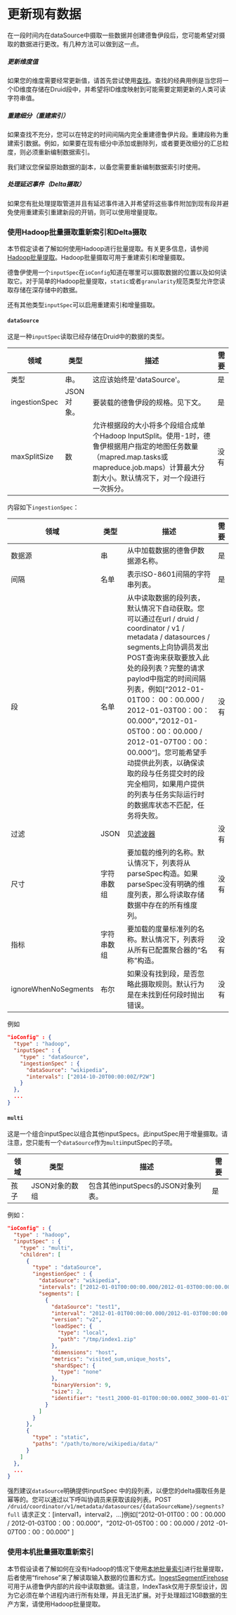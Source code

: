 # 更新现有数据

在一段时间内在dataSource中摄取一些数据并创建德鲁伊段后，您可能希望对摄取的数据进行更改。有几种方法可以做到这一点。

##### 更新维度值

如果您的维度需要经常更新值，请首先尝试使用[查找](http://druid.io/docs/0.12.3/querying/lookups.html)。查找的经典用例是当您将一个ID维度存储在Druid段中，并希望将ID维度映射到可能需要定期更新的人类可读字符串值。

##### 重建细分（重建索引）

如果查找不充分，您可以在特定的时间间隔内完全重建德鲁伊片段。重建段称为重建索引数据。例如，如果要在现有细分中添加或删除列，或者要更改细分的汇总粒度，则必须重新编制数据索引。

我们建议您保留原始数据的副本，以备您需要重新编制数据索引时使用。

##### 处理延迟事件（Delta摄取）

如果您有批处理提取管道并且有延迟事件进入并希望将这些事件附加到现有段并避免使用重建索引重建新段的开销，则可以使用增量提取。

### 使用Hadoop批量摄取重新索引和Delta摄取

本节假定读者了解如何使用Hadoop进行批量提取。有关更多信息，请参阅 [Hadoop批量提取](http://druid.io/docs/0.12.3/ingestion/hadoop.html)。Hadoop批量摄取可用于重建索引和增量摄取。

德鲁伊使用一个`inputSpec`在`ioConfig`知道在哪里可以摄取数据的位置以及如何读取它。对于简单的Hadoop批量提取，`static`或者`granularity`规范类型允许您读取存储在深存储中的数据。

还有其他类型`inputSpec`可以启用重建索引和增量摄取。

#### `dataSource`

这是一种`inputSpec`读取已经存储在Druid中的数据的类型。

| 领域          | 类型       | 描述                                                         | 需要 |
| ------------- | ---------- | ------------------------------------------------------------ | ---- |
| 类型          | 串。       | 这应该始终是'dataSource'。                                   | 是   |
| ingestionSpec | JSON对象。 | 要装载的德鲁伊段的规格。见下文。                             | 是   |
| maxSplitSize  | 数         | 允许根据段的大小将多个段组合成单个Hadoop InputSplit。使用-1时，德鲁伊根据用户指定的地图任务数量（mapred.map.tasks或mapreduce.job.maps）计算最大分割大小。默认情况下，对一个段进行一次拆分。 | 没有 |

内容如下`ingestionSpec`：

| 领域                 | 类型       | 描述                                                         | 需要 |
| -------------------- | ---------- | ------------------------------------------------------------ | ---- |
| 数据源               | 串         | 从中加载数据的德鲁伊数据源名称。                             | 是   |
| 间隔                 | 名单       | 表示ISO-8601间隔的字符串列表。                               | 是   |
| 段                   | 名单       | 从中读取数据的段列表，默认情况下自动获取。您可以通过在url / druid / coordinator / v1 / metadata / datasources / segments上向协调员发出POST查询来获取要放入此处的段列表？完整的请求paylod中指定的时间间隔列表，例如[“2012-01-01T00： 00：00.000 / 2012-01-03T00：00：00.000“，”2012-01-05T00：00：00.000 / 2012-01-07T00：00：00.000“]。您可能希望手动提供此列表，以确保读取的段与任务提交时的段完全相同，如果用户提供的列表与任务实际运行时的数据库状态不匹配，任务将失败。 | 没有 |
| 过滤                 | JSON       | 见[滤波器](http://druid.io/docs/0.12.3/querying/filters.html) | 没有 |
| 尺寸                 | 字符串数组 | 要加载的维列的名称。默认情况下，列表将从parseSpec构造。如果parseSpec没有明确的维度列表，那么将读取存储数据中存在的所有维度列。 | 没有 |
| 指标                 | 字符串数组 | 要加载的度量标准列的名称。默认情况下，列表将从所有已配置聚合器的“名称”构造。 | 没有 |
| ignoreWhenNoSegments | 布尔       | 如果没有找到段，是否忽略此摄取规则。默认行为是在未找到任何段时抛出错误。 | 没有 |

例如

```json
"ioConfig" : {
  "type" : "hadoop",
  "inputSpec" : {
    "type" : "dataSource",
    "ingestionSpec" : {
      "dataSource": "wikipedia",
      "intervals": ["2014-10-20T00:00:00Z/P2W"]
    }
  },
  ...
}
```

#### `multi`

这是一个组合inputSpec以组合其他inputSpecs。此inputSpec用于增量摄取。请注意，您只能有一个`dataSource`作为`multi`inputSpec的子项。

| 领域 | 类型           | 描述                               | 需要 |
| ---- | -------------- | ---------------------------------- | ---- |
| 孩子 | JSON对象的数组 | 包含其他inputSpecs的JSON对象列表。 | 是   |

例如：

```json
"ioConfig" : {
  "type" : "hadoop",
  "inputSpec" : {
    "type" : "multi",
    "children": [
      {
        "type" : "dataSource",
        "ingestionSpec" : {
          "dataSource": "wikipedia",
          "intervals": ["2012-01-01T00:00:00.000/2012-01-03T00:00:00.000", "2012-01-05T00:00:00.000/2012-01-07T00:00:00.000"],
          "segments": [
            {
              "dataSource": "test1",
              "interval": "2012-01-01T00:00:00.000/2012-01-03T00:00:00.000",
              "version": "v2",
              "loadSpec": {
                "type": "local",
                "path": "/tmp/index1.zip"
              },
              "dimensions": "host",
              "metrics": "visited_sum,unique_hosts",
              "shardSpec": {
                "type": "none"
              },
              "binaryVersion": 9,
              "size": 2,
              "identifier": "test1_2000-01-01T00:00:00.000Z_3000-01-01T00:00:00.000Z_v2"
            }
          ]
        }
      },
      {
        "type" : "static",
        "paths": "/path/to/more/wikipedia/data/"
      }
    ]  
  },
  ...
}
```

强烈建议`dataSource`明确提供inputSpec 中的段列表，以便您的delta摄取任务是幂等的。您可以通过以下呼叫协调员来获取该段列表。POST `/druid/coordinator/v1/metadata/datasources/{dataSourceName}/segments?full` 请求正文：[interval1，interval2，...]例如[“2012-01-01T00：00：00.000 / 2012-01-03T00：00：00.000”，“2012-01-05T00：00：00.000 / 2012 -01-07T00：00：00.000" ]

### 使用本机批量摄取重新索引

本节假设读者了解如何在没有Hadoop的情况下使用[本地批量索引](http://druid.io/docs/0.12.3/ingestion/native-batch.html)进行批量提取，后者使用“firehose”来了解读取输入数据的位置和方式。[IngestSegmentFirehose](http://druid.io/docs/0.12.3/ingestion/firehose.html#ingestsegmentfirehose) 可用于从德鲁伊内部的片段中读取数据。请注意，IndexTask仅用于原型设计，因为它必须在单个进程内进行所有处理，并且无法扩展。对于处理超过1GB数据的生产方案，请使用Hadoop批量提取。
